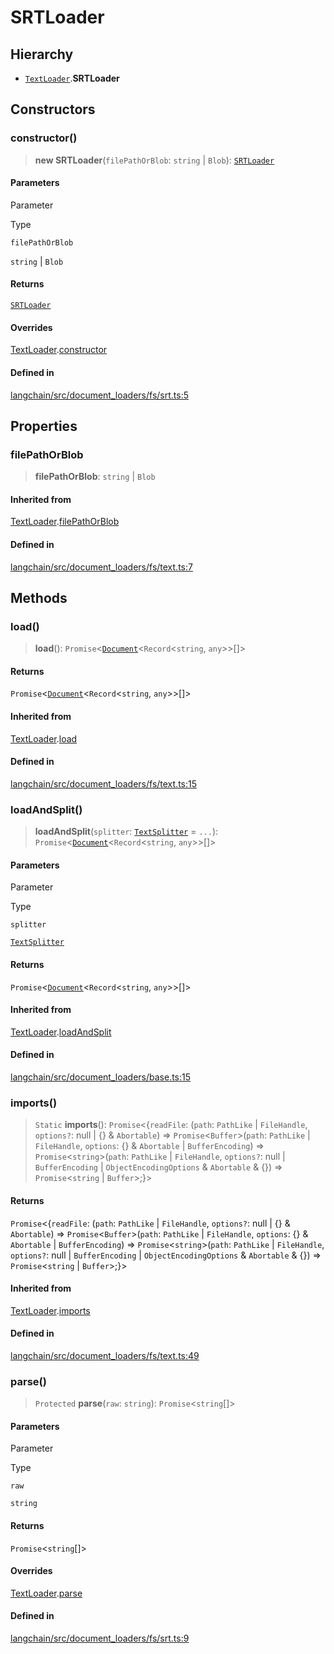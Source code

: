SRTLoader
=========

Hierarchy[​](#hierarchy "Direct link to Hierarchy")
---------------------------------------------------

*   [`TextLoader`](/docs/api/document_loaders_fs_text/classes/TextLoader).**SRTLoader**

Constructors[​](#constructors "Direct link to Constructors")
------------------------------------------------------------

### constructor()[​](#constructor "Direct link to constructor()")

> **new SRTLoader**(`filePathOrBlob`: `string` | `Blob`): [`SRTLoader`](/docs/api/document_loaders_fs_srt/classes/SRTLoader)

#### Parameters[​](#parameters "Direct link to Parameters")

Parameter

Type

`filePathOrBlob`

`string` | `Blob`

#### Returns[​](#returns "Direct link to Returns")

[`SRTLoader`](/docs/api/document_loaders_fs_srt/classes/SRTLoader)

#### Overrides[​](#overrides "Direct link to Overrides")

[TextLoader](/docs/api/document_loaders_fs_text/classes/TextLoader).[constructor](/docs/api/document_loaders_fs_text/classes/TextLoader#constructor)

#### Defined in[​](#defined-in "Direct link to Defined in")

[langchain/src/document\_loaders/fs/srt.ts:5](https://github.com/hwchase17/langchainjs/blob/46e1734/langchain/src/document_loaders/fs/srt.ts#L5)

Properties[​](#properties "Direct link to Properties")
------------------------------------------------------

### filePathOrBlob[​](#filepathorblob "Direct link to filePathOrBlob")

> **filePathOrBlob**: `string` | `Blob`

#### Inherited from[​](#inherited-from "Direct link to Inherited from")

[TextLoader](/docs/api/document_loaders_fs_text/classes/TextLoader).[filePathOrBlob](/docs/api/document_loaders_fs_text/classes/TextLoader#filepathorblob)

#### Defined in[​](#defined-in-1 "Direct link to Defined in")

[langchain/src/document\_loaders/fs/text.ts:7](https://github.com/hwchase17/langchainjs/blob/46e1734/langchain/src/document_loaders/fs/text.ts#L7)

Methods[​](#methods "Direct link to Methods")
---------------------------------------------

### load()[​](#load "Direct link to load()")

> **load**(): `Promise`<[`Document`](/docs/api/document/classes/Document)<`Record`<`string`, `any`\>\>\[\]\>

#### Returns[​](#returns-1 "Direct link to Returns")

`Promise`<[`Document`](/docs/api/document/classes/Document)<`Record`<`string`, `any`\>\>\[\]\>

#### Inherited from[​](#inherited-from-1 "Direct link to Inherited from")

[TextLoader](/docs/api/document_loaders_fs_text/classes/TextLoader).[load](/docs/api/document_loaders_fs_text/classes/TextLoader#load)

#### Defined in[​](#defined-in-2 "Direct link to Defined in")

[langchain/src/document\_loaders/fs/text.ts:15](https://github.com/hwchase17/langchainjs/blob/46e1734/langchain/src/document_loaders/fs/text.ts#L15)

### loadAndSplit()[​](#loadandsplit "Direct link to loadAndSplit()")

> **loadAndSplit**(`splitter`: [`TextSplitter`](/docs/api/text_splitter/classes/TextSplitter) = `...`): `Promise`<[`Document`](/docs/api/document/classes/Document)<`Record`<`string`, `any`\>\>\[\]\>

#### Parameters[​](#parameters-1 "Direct link to Parameters")

Parameter

Type

`splitter`

[`TextSplitter`](/docs/api/text_splitter/classes/TextSplitter)

#### Returns[​](#returns-2 "Direct link to Returns")

`Promise`<[`Document`](/docs/api/document/classes/Document)<`Record`<`string`, `any`\>\>\[\]\>

#### Inherited from[​](#inherited-from-2 "Direct link to Inherited from")

[TextLoader](/docs/api/document_loaders_fs_text/classes/TextLoader).[loadAndSplit](/docs/api/document_loaders_fs_text/classes/TextLoader#loadandsplit)

#### Defined in[​](#defined-in-3 "Direct link to Defined in")

[langchain/src/document\_loaders/base.ts:15](https://github.com/hwchase17/langchainjs/blob/46e1734/langchain/src/document_loaders/base.ts#L15)

### imports()[​](#imports "Direct link to imports()")

> `Static` **imports**(): `Promise`<{`readFile`: (`path`: `PathLike` | `FileHandle`, `options?`: null | {} & `Abortable`) => `Promise`<`Buffer`\>(`path`: `PathLike` | `FileHandle`, `options`: {} & `Abortable` | `BufferEncoding`) => `Promise`<`string`\>(`path`: `PathLike` | `FileHandle`, `options?`: null | `BufferEncoding` | `ObjectEncodingOptions` & `Abortable` & {}) => `Promise`<`string` | `Buffer`\>;}\>

#### Returns[​](#returns-3 "Direct link to Returns")

`Promise`<{`readFile`: (`path`: `PathLike` | `FileHandle`, `options?`: null | {} & `Abortable`) => `Promise`<`Buffer`\>(`path`: `PathLike` | `FileHandle`, `options`: {} & `Abortable` | `BufferEncoding`) => `Promise`<`string`\>(`path`: `PathLike` | `FileHandle`, `options?`: null | `BufferEncoding` | `ObjectEncodingOptions` & `Abortable` & {}) => `Promise`<`string` | `Buffer`\>;}\>

#### Inherited from[​](#inherited-from-3 "Direct link to Inherited from")

[TextLoader](/docs/api/document_loaders_fs_text/classes/TextLoader).[imports](/docs/api/document_loaders_fs_text/classes/TextLoader#imports)

#### Defined in[​](#defined-in-4 "Direct link to Defined in")

[langchain/src/document\_loaders/fs/text.ts:49](https://github.com/hwchase17/langchainjs/blob/46e1734/langchain/src/document_loaders/fs/text.ts#L49)

### parse()[​](#parse "Direct link to parse()")

> `Protected` **parse**(`raw`: `string`): `Promise`<`string`\[\]\>

#### Parameters[​](#parameters-2 "Direct link to Parameters")

Parameter

Type

`raw`

`string`

#### Returns[​](#returns-4 "Direct link to Returns")

`Promise`<`string`\[\]\>

#### Overrides[​](#overrides-1 "Direct link to Overrides")

[TextLoader](/docs/api/document_loaders_fs_text/classes/TextLoader).[parse](/docs/api/document_loaders_fs_text/classes/TextLoader#parse)

#### Defined in[​](#defined-in-5 "Direct link to Defined in")

[langchain/src/document\_loaders/fs/srt.ts:9](https://github.com/hwchase17/langchainjs/blob/46e1734/langchain/src/document_loaders/fs/srt.ts#L9)